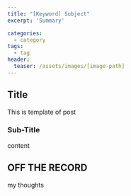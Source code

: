 ```yaml
---
title: "[Keyword] Subject"
excerpt: 'Summary'

categories:
  - category
tags:
  - tag
header:
  teaser: /assets/images/[image-path]
---
```


## Title

This is template of post

### Sub-Title

content

## OFF THE RECORD

my thoughts